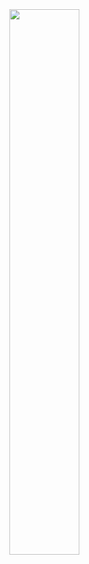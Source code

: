 <img  src="https://github.com/MCLifeLeader/CS364/blob/master/SDD/resources/3.2.6.0.jpg" height="50%" width="50%">
